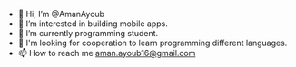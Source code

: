 - 👋 Hi, I’m @AmanAyoub
- 👀 I’m interested in building mobile apps.
- 🌱 I’m currently programming student.
- 💞️ I'm looking for cooperation to learn programming different languages.
- 📫 How to reach me aman.ayoub16@gmail.com

<!---
AmanAyoub/AmanAyoub is a ✨ special ✨ repository because its `README.md` (this file) appears on your GitHub profile.
You can click the Preview link to take a look at your changes.
--->
